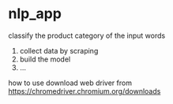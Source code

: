 # nlp_app
classify the product category of the input words

1. collect data by scraping
2. build the model
3. ...

how to use
download web driver from https://chromedriver.chromium.org/downloads
